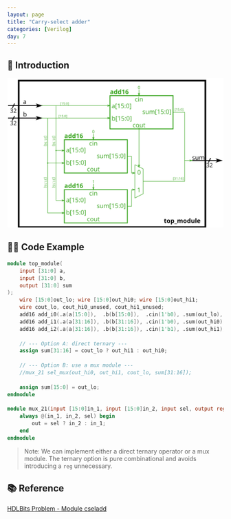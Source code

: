 ```yaml
---
layout: page
title: "Carry-select adder"
categories: [Verilog]
day: 7
---
```


## 📌 Introduction
![alt text](../assets/Module_cseladd.png)

## 🧑‍💻 Code Example
```verilog
module top_module(
    input [31:0] a,
    input [31:0] b,
    output [31:0] sum
);
    wire [15:0]out_lo; wire [15:0]out_hi0; wire [15:0]out_hi1; 
    wire cout_lo, cout_hi0_unused, cout_hi1_unused;
    add16 add_i0(.a(a[15:0]),  .b(b[15:0]),  .cin(1'b0), .sum(out_lo), .cout(cout_lo));
    add16 add_i1(.a(a[31:16]), .b(b[31:16]), .cin(1'b0), .sum(out_hi0), .cout(cout_hi0_unused));
    add16 add_i2(.a(a[31:16]), .b(b[31:16]), .cin(1'b1), .sum(out_hi1), .cout(cout_hi1_unused));

    // --- Option A: direct ternary ---
    assign sum[31:16] = cout_lo ? out_hi1 : out_hi0;

    // --- Option B: use a mux module ---
    //mux_21 sel_mux(out_hi0, out_hi1, cout_lo, sum[31:16]);

    assign sum[15:0] = out_lo;
endmodule

module mux_21(input [15:0]in_1, input [15:0]in_2, input sel, output reg [15:0]out);
    always @(in_1, in_2, sel) begin
        out = sel ? in_2 : in_1;
    end 
endmodule
```
> Note: We can implement either a direct ternary operator or a mux module. The ternary option is pure combinational and avoids introducing a ```reg``` unnecessary.

## 📚 Reference
[HDLBits Problem - Module cseladd](https://hdlbits.01xz.net/wiki/Module_cseladd)
